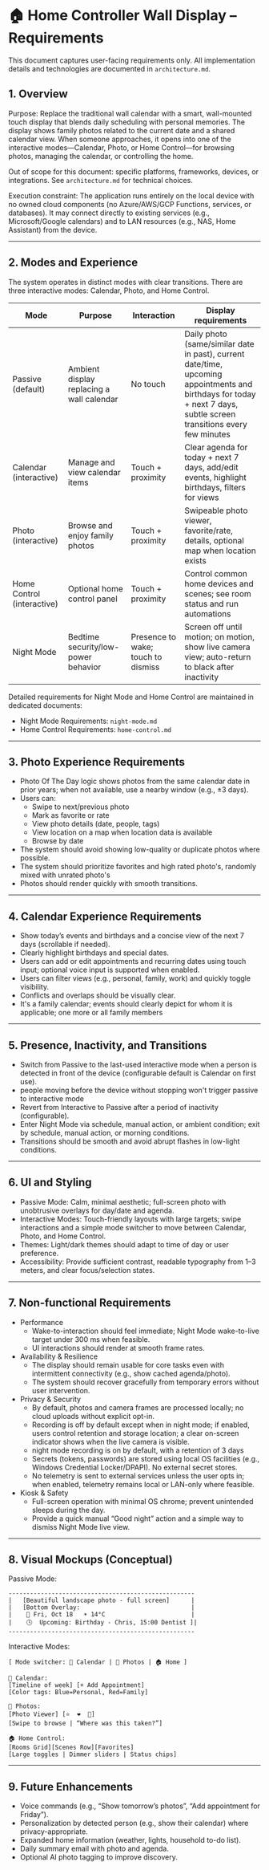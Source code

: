 # 🏠 Home Controller Wall Display – Requirements

This document captures user-facing requirements only. All implementation details and technologies are documented in `architecture.md`.

## 1. Overview

Purpose: Replace the traditional wall calendar with a smart, wall-mounted touch display that blends daily scheduling with personal memories. The display shows family photos related to the current date and a shared calendar view. When someone approaches, it opens into one of the interactive modes—Calendar, Photo, or Home Control—for browsing photos, managing the calendar, or controlling the home.

Out of scope for this document: specific platforms, frameworks, devices, or integrations. See `architecture.md` for technical choices.

Execution constraint: The application runs entirely on the local device with no owned cloud components (no Azure/AWS/GCP Functions, services, or databases). It may connect directly to existing services (e.g., Microsoft/Google calendars) and to LAN resources (e.g., NAS, Home Assistant) from the device.

---

## 2. Modes and Experience

The system operates in distinct modes with clear transitions. There are three interactive modes: Calendar, Photo, and Home Control.

| Mode | Purpose | Interaction | Display requirements |
| --- | --- | --- | --- |
| Passive (default) | Ambient display replacing a wall calendar | No touch | Daily photo (same/similar date in past), current date/time, upcoming appointments and birthdays for today + next 7 days, subtle screen transitions every few minutes |
| Calendar (interactive) | Manage and view calendar items | Touch + proximity | Clear agenda for today + next 7 days, add/edit events, highlight birthdays, filters for views |
| Photo (interactive) | Browse and enjoy family photos | Touch + proximity | Swipeable photo viewer, favorite/rate, details, optional map when location exists |
| Home Control (interactive) | Optional home control panel | Touch + proximity | Control common home devices and scenes; see room status and run automations |
| Night Mode | Bedtime security/low-power behavior | Presence to wake; touch to dismiss | Screen off until motion; on motion, show live camera view; auto-return to black after inactivity |

Detailed requirements for Night Mode and Home Control are maintained in dedicated documents:

- Night Mode Requirements: `night-mode.md`
- Home Control Requirements: `home-control.md`

---

## 3. Photo Experience Requirements

- Photo Of The Day logic shows photos from the same calendar date in prior years; when not available, use a nearby window (e.g., ±3 days).
- Users can:
  - Swipe to next/previous photo
  - Mark as favorite or rate
  - View photo details (date, people, tags)
  - View location on a map when location data is available
  - Browse by date
- The system should avoid showing low-quality or duplicate photos where possible.
- The system should prioritize favorites and high rated photo's, randomly mixed with unrated photo's
- Photos should render quickly with smooth transitions.

---

## 4. Calendar Experience Requirements

- Show today’s events and birthdays and a concise view of the next 7 days (scrollable if needed).
- Clearly highlight birthdays and special dates.
- Users can add or edit appointments and recurring dates using touch input; optional voice input is supported when enabled.
- Users can filter views (e.g., personal, family, work) and quickly toggle visibility.
- Conflicts and overlaps should be visually clear.
- It's a family calendar; events should clearly depict for whom it is applicable; one more or all family members

---

## 5. Presence, Inactivity, and Transitions

- Switch from Passive to the last-used interactive mode when a person is detected in front of the device (configurable default is Calendar on first use).
- people moving before the device without stopping won't trigger passive to interactive mode
- Revert from Interactive to Passive after a period of inactivity (configurable).
- Enter Night Mode via schedule, manual action, or ambient condition; exit by schedule, manual action, or morning conditions.
- Transitions should be smooth and avoid abrupt flashes in low-light conditions.

---

## 6. UI and Styling

- Passive Mode: Calm, minimal aesthetic; full-screen photo with unobtrusive overlays for day/date and agenda.
- Interactive Modes: Touch-friendly layouts with large targets; swipe interactions and a simple mode switcher to move between Calendar, Photo, and Home Control.
- Themes: Light/dark themes should adapt to time of day or user preference.
- Accessibility: Provide sufficient contrast, readable typography from 1–3 meters, and clear focus/selection states.

---

## 7. Non-functional Requirements

- Performance
  - Wake-to-interaction should feel immediate; Night Mode wake-to-live target under 300 ms when feasible.
  - UI interactions should render at smooth frame rates.
- Availability & Resilience
  - The display should remain usable for core tasks even with intermittent connectivity (e.g., show cached agenda/photo).
  - The system should recover gracefully from temporary errors without user intervention.
- Privacy & Security
  - By default, photos and camera frames are processed locally; no cloud uploads without explicit opt-in.
  - Recording is off by default except when in night mode; if enabled, users control retention and storage location; a clear on-screen indicator shows when the live camera is visible.
  - night mode recording is on by default, with a retention of 3 days
  - Secrets (tokens, passwords) are stored using local OS facilities (e.g., Windows Credential Locker/DPAPI). No external secret stores.
  - No telemetry is sent to external services unless the user opts in; when enabled, telemetry remains local or LAN-only where feasible.
- Kiosk & Safety
  - Full-screen operation with minimal OS chrome; prevent unintended sleeps during the day.
  - Provide a quick manual “Good night” action and a simple way to dismiss Night Mode live view.

---

## 8. Visual Mockups (Conceptual)

Passive Mode:

```
----------------------------------------------------
|   [Beautiful landscape photo - full screen]      |
|   [Bottom Overlay:                               |
|    📅 Fri, Oct 18   ☀ 14°C                        |
|    🕓  Upcoming: Birthday - Chris, 15:00 Dentist ]|
----------------------------------------------------
```

Interactive Modes:

```
[ Mode switcher: 📅 Calendar | 📸 Photos | 🏠 Home ]

📅 Calendar:
[Timeline of week] [+ Add Appointment]
[Color tags: Blue=Personal, Red=Family]

📸 Photos:
[Photo Viewer] [⭐  ❤️  📍]
[Swipe to browse | “Where was this taken?”]

🏠 Home Control:
[Rooms Grid][Scenes Row][Favorites]
[Large toggles | Dimmer sliders | Status chips]
```

---

## 9. Future Enhancements

- Voice commands (e.g., “Show tomorrow’s photos”, “Add appointment for Friday”).
- Personalization by detected person (e.g., show their calendar) where privacy-appropriate.
- Expanded home information (weather, lights, household to-do list).
- Daily summary email with photo and agenda.
- Optional AI photo tagging to improve discovery.

